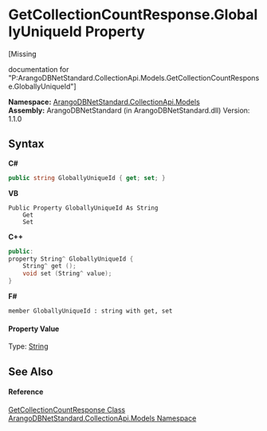 # GetCollectionCountResponse.GloballyUniqueId Property 
 

\[Missing <summary> documentation for "P:ArangoDBNetStandard.CollectionApi.Models.GetCollectionCountResponse.GloballyUniqueId"\]

**Namespace:**&nbsp;<a href="eddef630-2e74-9b99-ee5b-91305adea48b">ArangoDBNetStandard.CollectionApi.Models</a><br />**Assembly:**&nbsp;ArangoDBNetStandard (in ArangoDBNetStandard.dll) Version: 1.1.0

## Syntax

**C#**<br />
``` C#
public string GloballyUniqueId { get; set; }
```

**VB**<br />
``` VB
Public Property GloballyUniqueId As String
	Get
	Set
```

**C++**<br />
``` C++
public:
property String^ GloballyUniqueId {
	String^ get ();
	void set (String^ value);
}
```

**F#**<br />
``` F#
member GloballyUniqueId : string with get, set

```


#### Property Value
Type: <a href="https://docs.microsoft.com/dotnet/api/system.string" target="_blank" rel="noopener noreferrer">String</a>

## See Also


#### Reference
<a href="dacf0046-9f18-40cd-8434-d9cdec363996">GetCollectionCountResponse Class</a><br /><a href="eddef630-2e74-9b99-ee5b-91305adea48b">ArangoDBNetStandard.CollectionApi.Models Namespace</a><br />
